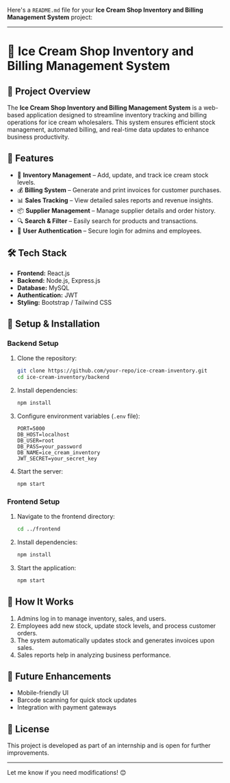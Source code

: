 Here's a `README.md` file for your **Ice Cream Shop Inventory and Billing Management System** project:  

---

# 🍦 Ice Cream Shop Inventory and Billing Management System  

## 📌 Project Overview  
The **Ice Cream Shop Inventory and Billing Management System** is a web-based application designed to streamline inventory tracking and billing operations for ice cream wholesalers. This system ensures efficient stock management, automated billing, and real-time data updates to enhance business productivity.  

## 🚀 Features  
- 🏪 **Inventory Management** – Add, update, and track ice cream stock levels.  
- 💰 **Billing System** – Generate and print invoices for customer purchases.  
- 📊 **Sales Tracking** – View detailed sales reports and revenue insights.  
- 📦 **Supplier Management** – Manage supplier details and order history.  
- 🔍 **Search & Filter** – Easily search for products and transactions.  
- 🔐 **User Authentication** – Secure login for admins and employees.  

## 🛠️ Tech Stack  
- **Frontend:** React.js  
- **Backend:** Node.js, Express.js  
- **Database:** MySQL  
- **Authentication:** JWT  
- **Styling:** Bootstrap / Tailwind CSS  



## 🔧 Setup & Installation  

### Backend Setup  
1. Clone the repository:  
   ```sh
   git clone https://github.com/your-repo/ice-cream-inventory.git
   cd ice-cream-inventory/backend
   ```
2. Install dependencies:  
   ```sh
   npm install
   ```
3. Configure environment variables (`.env` file):  
   ```
   PORT=5000
   DB_HOST=localhost
   DB_USER=root
   DB_PASS=your_password
   DB_NAME=ice_cream_inventory
   JWT_SECRET=your_secret_key
   ```
4. Start the server:  
   ```sh
   npm start
   ```

### Frontend Setup  
1. Navigate to the frontend directory:  
   ```sh
   cd ../frontend
   ```
2. Install dependencies:  
   ```sh
   npm install
   ```
3. Start the application:  
   ```sh
   npm start
   ```

## 📖 How It Works  
1. Admins log in to manage inventory, sales, and users.  
2. Employees add new stock, update stock levels, and process customer orders.  
3. The system automatically updates stock and generates invoices upon sales.  
4. Sales reports help in analyzing business performance.  

## 🚀 Future Enhancements  
- Mobile-friendly UI  
- Barcode scanning for quick stock updates  
- Integration with payment gateways  

## 📝 License  
This project is developed as part of an internship and is open for further improvements.  

---

Let me know if you need modifications! 😊

